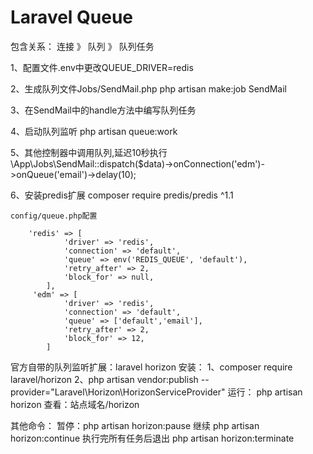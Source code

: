# Laravel Queue
包含关系：
连接 》 队列 》 队列任务

1、配置文件.env中更改QUEUE_DRIVER=redis

2、生成队列文件Jobs/SendMail.php
php artisan make:job SendMail

3、在SendMail中的handle方法中编写队列任务

4、启动队列监听
php artisan queue:work

5、其他控制器中调用队列,延迟10秒执行
\App\Jobs\SendMail::dispatch($data)->onConnection('edm')->onQueue('email')->delay(10);

6、安装predis扩展
composer require predis/predis ^1.1
```
config/queue.php配置

    'redis' => [
            'driver' => 'redis',
            'connection' => 'default',
            'queue' => env('REDIS_QUEUE', 'default'),
            'retry_after' => 2,
            'block_for' => null,
        ],
     'edm' => [
            'driver' => 'redis',
            'connection' => 'default',
            'queue' => ['default','email'],
            'retry_after' => 2,
            'block_for' => 12,
        ]
```

官方自带的队列监听扩展：laravel horizon
安装：
1、composer require laravel/horizon
2、php artisan vendor:publish --provider="Laravel\Horizon\HorizonServiceProvider"
运行：
php artisan horizon
查看：站点域名/horizon

其他命令：
暂停：php artisan horizon:pause
继续 php artisan horizon:continue
执行完所有任务后退出 php artisan horizon:terminate